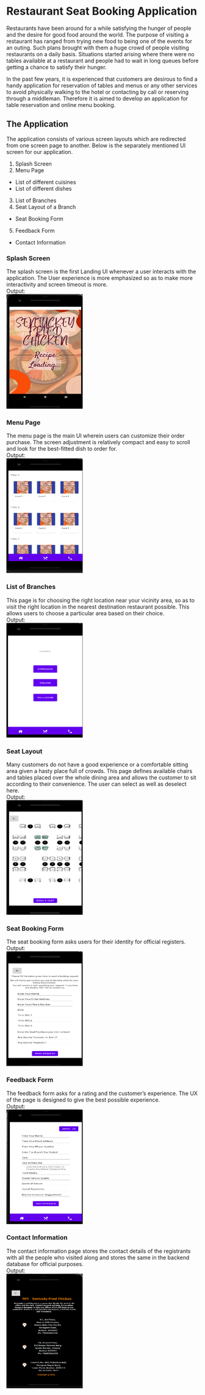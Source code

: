 # Restaurant Seat Booking Application

Restaurants have been around for a while satisfying the hunger of people and the desire for good food around the world. The purpose of visiting a restaurant has ranged from trying new food to being one of the events for an outing. Such plans brought with them a huge crowd of people visiting restaurants on a daily basis. Situations started arising where there were no tables available at a restaurant and people had to wait in long queues before getting a chance to satisfy their hunger.

In the past few years, it is experienced that customers are desirous to find a handy application for reservation of tables and menus or any other services to avoid physically walking to the hotel or contacting by call or reserving through a middleman. Therefore it is aimed to develop an application for table reservation and online menu booking.

## The Application

The application consists of various screen layouts which are redirected from one screen page to another. Below is the separately mentioned UI screen for our application. 
1. Splash Screen 
2. Menu Page 
- List of different cuisines 
- List of different dishes 
3. List of Branches 
4. Seat Layout of a Branch 
- Seat Booking Form 
5. Feedback Form 
- Contact Information

### Splash Screen
The splash screen is the first Landing UI whenever a user interacts with the application. The User experience is more emphasized so as to make more interactivity and screen timeout is more.  
Output:   
<img src="/output/OP1.jpg" height="300px" width="200px">

### Menu Page
The menu page is the main UI wherein users can customize their order purchase. The screen adjustment is relatively compact and easy to scroll and look for the best-fitted dish to order for.  
Output:   
<img src="/output/OP3.png" height="300px" width="200px">


### List of Branches
This page is for choosing the right location near your vicinity area, so as to visit the right location in the nearest destination restaurant possible. This allows users to choose a particular area based on their choice.  
Output:   
<img src="/output/OP4.png" height="300px" width="200px">


### Seat Layout
Many customers do not have a good experience or a comfortable sitting area given a hasty place full of crowds. This page defines available chairs and tables placed over the whole dining area and allows the customer to sit according to their convenience. The user can select as well as deselect here.  
Output:   
<img src="/output/OP5.png" height="300px" width="200px">


### Seat Booking Form
The seat booking form asks users for their identity for official registers.  
Output:   
<img src="/output/OP6.png" height="300px" width="200px">


### Feedback Form
The feedback form asks for a rating and the customer’s experience. The UX of the page is designed to give the best possible experience.  
Output:   
<img src="/output/OP1.png" height="300px" width="200px">


### Contact Information
The contact information page stores the contact details of the registrants with all the people who visited along and stores the same in the backend database for official purposes.  
Output:   
<img src="/output/OP2.png" height="300px" width="200px">

